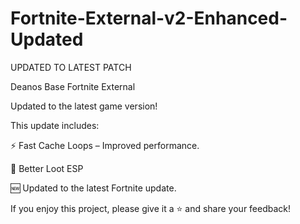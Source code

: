 # Fortnite-External-v2-Enhanced-Updated

UPDATED TO LATEST PATCH

Deanos Base Fortnite External

Updated to the latest game version!

This update includes:

⚡ Fast Cache Loops – Improved performance.

🎯 Better Loot ESP

🆕 Updated to the latest Fortnite update.

If you enjoy this project, please give it a ⭐️ and share your feedback!
